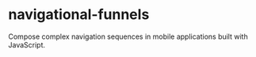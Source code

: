 # navigational-funnels
Compose complex navigation sequences in mobile applications built with JavaScript.
